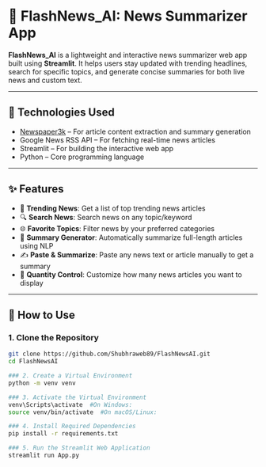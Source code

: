 # 📰 FlashNews_AI: News Summarizer App

**FlashNews_AI** is a lightweight and interactive news summarizer web app built using **Streamlit**. It helps users stay updated with trending headlines, search for specific topics, and generate concise summaries for both live news and custom text.

---

## 🔧 Technologies Used

- [Newspaper3k](https://newspaper.readthedocs.io/en/latest/) – For article content extraction and summary generation  
- Google News RSS API – For fetching real-time news articles  
- Streamlit – For building the interactive web app  
- Python – Core programming language

---

## ✨ Features

- 📢 **Trending News**: Get a list of top trending news articles  
- 🔍 **Search News**: Search news on any topic/keyword  
- 🌐 **Favorite Topics**: Filter news by your preferred categories  
- 📄 **Summary Generator**: Automatically summarize full-length articles using NLP  
- ✍️ **Paste & Summarize**: Paste any news text or article manually to get a summary  
- 🔢 **Quantity Control**: Customize how many news articles you want to display  

---

## 🚀 How to Use

### 1. Clone the Repository
```bash
git clone https://github.com/Shubhraweb89/FlashNewsAI.git
cd FlashNewsAI

### 2. Create a Virtual Environment
python -m venv venv  

### 3. Activate the Virtual Environment
venv\Scripts\activate  #On Windows:
source venv/bin/activate  #On macOS/Linux:

### 4. Install Required Dependencies
pip install -r requirements.txt

### 5. Run the Streamlit Web Application
streamlit run App.py


